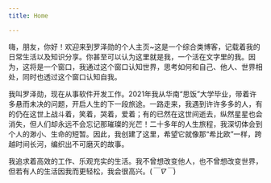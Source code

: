 ```yaml
---
title: Home

---
```

嗨，朋友，你好！欢迎来到罗泽勋的个人主页~这是一个综合类博客，记载着我的日常生活以及知识分享。你甚至可以认为这里就是我，一个活在文字里的我。因为，这将是一个窗口，我通过这个窗口认知世界，思考如何和自己、他人、世界相处，同时也透过这个窗口认知自我。

我叫罗泽勋，现在从事软件开发工作。2021年我从华南“思饭”大学毕业，带着许多悬而未决的问题，开启人生的下一段旅途。一路走来，我遇到许许多多的人，有的仍在这世上战斗着，笑着，哭着，爱着；有的已然在这世间逝去，纵然星星也会消失，但人们却永远不会忘记那璀璨的光芒！二十多年的人生旅程，我深切体会到个人的渺小、生命的短暂。因此，我创建了这里，希望它就像那“希比欧”一样，跨越时间长河，编织出不可磨灭的故事。

我追求着高效的工作、乐观充实的生活。我不曾想改变他人，也不曾想改变世界，但若有人的生活因我而更轻松，我会很高兴。(*￣∇￣*)
